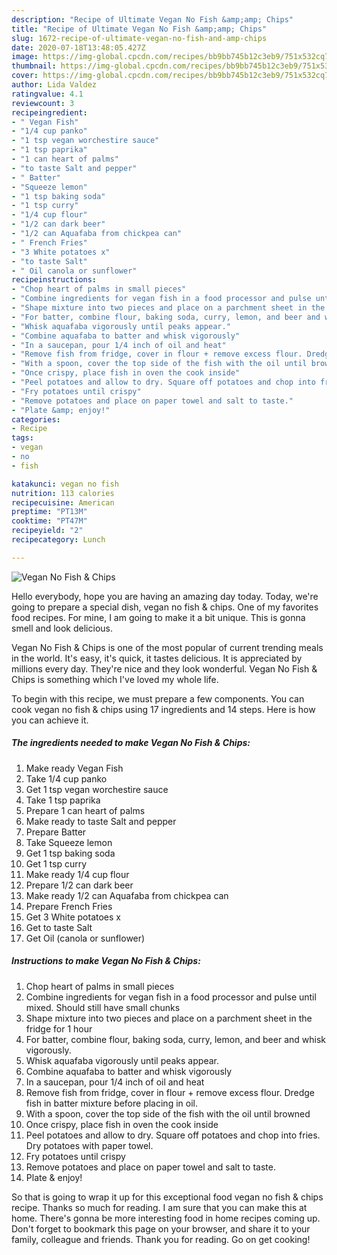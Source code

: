 ```yaml
---
description: "Recipe of Ultimate Vegan No Fish &amp;amp; Chips"
title: "Recipe of Ultimate Vegan No Fish &amp;amp; Chips"
slug: 1672-recipe-of-ultimate-vegan-no-fish-and-amp-chips
date: 2020-07-18T13:48:05.427Z
image: https://img-global.cpcdn.com/recipes/bb9bb745b12c3eb9/751x532cq70/vegan-no-fish-chips-recipe-main-photo.jpg
thumbnail: https://img-global.cpcdn.com/recipes/bb9bb745b12c3eb9/751x532cq70/vegan-no-fish-chips-recipe-main-photo.jpg
cover: https://img-global.cpcdn.com/recipes/bb9bb745b12c3eb9/751x532cq70/vegan-no-fish-chips-recipe-main-photo.jpg
author: Lida Valdez
ratingvalue: 4.1
reviewcount: 3
recipeingredient:
- " Vegan Fish"
- "1/4 cup panko"
- "1 tsp vegan worchestire sauce"
- "1 tsp paprika"
- "1 can heart of palms"
- "to taste Salt and pepper"
- " Batter"
- "Squeeze lemon"
- "1 tsp baking soda"
- "1 tsp curry"
- "1/4 cup flour"
- "1/2 can dark beer"
- "1/2 can Aquafaba from chickpea can"
- " French Fries"
- "3 White potatoes x"
- "to taste Salt"
- " Oil canola or sunflower"
recipeinstructions:
- "Chop heart of palms in small pieces"
- "Combine ingredients for vegan fish in a food processor and pulse until mixed. Should still have small chunks"
- "Shape mixture into two pieces and place on a parchment sheet in the fridge for 1 hour"
- "For batter, combine flour, baking soda, curry, lemon, and beer and whisk vigorously."
- "Whisk aquafaba vigorously until peaks appear."
- "Combine aquafaba to batter and whisk vigorously"
- "In a saucepan, pour 1/4 inch of oil and heat"
- "Remove fish from fridge, cover in flour + remove excess flour. Dredge fish in batter mixture before placing in oil."
- "With a spoon, cover the top side of the fish with the oil until browned"
- "Once crispy, place fish in oven the cook inside"
- "Peel potatoes and allow to dry. Square off potatoes and chop into fries. Dry potatoes with paper towel."
- "Fry potatoes until crispy"
- "Remove potatoes and place on paper towel and salt to taste."
- "Plate &amp; enjoy!"
categories:
- Recipe
tags:
- vegan
- no
- fish

katakunci: vegan no fish 
nutrition: 113 calories
recipecuisine: American
preptime: "PT13M"
cooktime: "PT47M"
recipeyield: "2"
recipecategory: Lunch

---
```



![Vegan No Fish &amp; Chips](https://img-global.cpcdn.com/recipes/bb9bb745b12c3eb9/751x532cq70/vegan-no-fish-chips-recipe-main-photo.jpg)

Hello everybody, hope you are having an amazing day today. Today, we're going to prepare a special dish, vegan no fish &amp; chips. One of my favorites food recipes. For mine, I am going to make it a bit unique. This is gonna smell and look delicious.



Vegan No Fish &amp; Chips is one of the most popular of current trending meals in the world. It's easy, it's quick, it tastes delicious. It is appreciated by millions every day. They're nice and they look wonderful. Vegan No Fish &amp; Chips is something which I've loved my whole life.


To begin with this recipe, we must prepare a few components. You can cook vegan no fish &amp; chips using 17 ingredients and 14 steps. Here is how you can achieve it.

<!--inarticleads1-->

##### The ingredients needed to make Vegan No Fish &amp; Chips:

1. Make ready  Vegan Fish
1. Take 1/4 cup panko
1. Get 1 tsp vegan worchestire sauce
1. Take 1 tsp paprika
1. Prepare 1 can heart of palms
1. Make ready to taste Salt and pepper
1. Prepare  Batter
1. Take Squeeze lemon
1. Get 1 tsp baking soda
1. Get 1 tsp curry
1. Make ready 1/4 cup flour
1. Prepare 1/2 can dark beer
1. Make ready 1/2 can Aquafaba from chickpea can
1. Prepare  French Fries
1. Get 3 White potatoes x
1. Get to taste Salt
1. Get  Oil (canola or sunflower)




<!--inarticleads2-->

##### Instructions to make Vegan No Fish &amp; Chips:

1. Chop heart of palms in small pieces
1. Combine ingredients for vegan fish in a food processor and pulse until mixed. Should still have small chunks
1. Shape mixture into two pieces and place on a parchment sheet in the fridge for 1 hour
1. For batter, combine flour, baking soda, curry, lemon, and beer and whisk vigorously.
1. Whisk aquafaba vigorously until peaks appear.
1. Combine aquafaba to batter and whisk vigorously
1. In a saucepan, pour 1/4 inch of oil and heat
1. Remove fish from fridge, cover in flour + remove excess flour. Dredge fish in batter mixture before placing in oil.
1. With a spoon, cover the top side of the fish with the oil until browned
1. Once crispy, place fish in oven the cook inside
1. Peel potatoes and allow to dry. Square off potatoes and chop into fries. Dry potatoes with paper towel.
1. Fry potatoes until crispy
1. Remove potatoes and place on paper towel and salt to taste.
1. Plate &amp; enjoy!




So that is going to wrap it up for this exceptional food vegan no fish &amp; chips recipe. Thanks so much for reading. I am sure that you can make this at home. There's gonna be more interesting food in home recipes coming up. Don't forget to bookmark this page on your browser, and share it to your family, colleague and friends. Thank you for reading. Go on get cooking!
